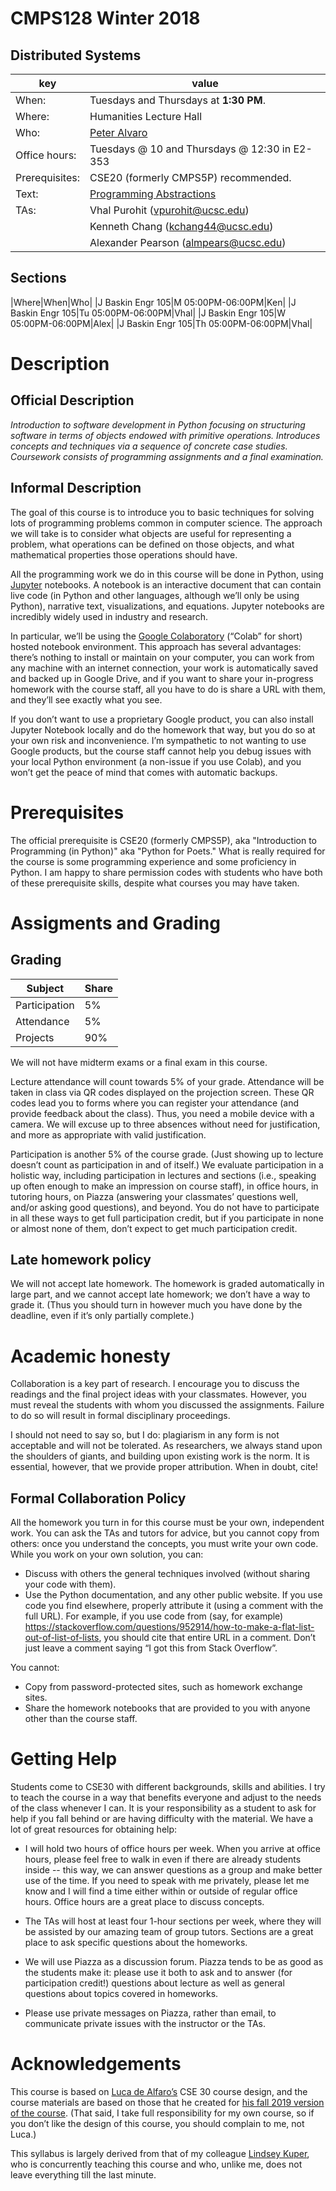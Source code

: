 # CMPS128 Winter 2018
## Distributed Systems
| key | value | 
|-----|-------|
|When: | Tuesdays and Thursdays at <b>1:30 PM</b>. |
|Where: | Humanities Lecture Hall |
|Who: | [Peter Alvaro](http://people.ucsc.edu/~palvaro/) |
|Office hours: | Tuesdays @ 10 and Thursdays @ 12:30 in E2-353 |
|Prerequisites: | CSE20 (formerly CMPS5P) recommended. |
|Text: | [Programming Abstractions](https://sites.google.com/ucsc.edu/programmingabstractions/home)|
|TAs: | Vhal Purohit (vpurohit@ucsc.edu) |
|| Kenneth Chang (kchang44@ucsc.edu)|
|| Alexander Pearson (almpears@ucsc.edu)|

## Sections

|Where|When|Who|
|J Baskin Engr 105|M 05:00PM-06:00PM|Ken|
|J Baskin Engr 105|Tu 05:00PM-06:00PM|Vhal|
|J Baskin Engr 105|W 05:00PM-06:00PM|Alex|
|J Baskin Engr 105|Th 05:00PM-06:00PM|Vhal|

# Description

## Official Description

<i> Introduction to software development in Python focusing on structuring software in terms of objects endowed with primitive operations. Introduces concepts and techniques via a sequence of concrete case studies. Coursework consists of programming assignments and a final examination.</i>

## Informal Description

The goal of this course is to introduce you to basic techniques for solving lots of programming problems common in computer science. The approach we will take is to consider what objects are useful for representing a problem, what operations can be defined on those objects, and what mathematical properties those operations should have. 

All the programming work we do in this course will be done in Python, using [Jupyter](https://jupyter.org/) notebooks. A notebook is an interactive document that can contain live code (in Python and other languages, although we’ll only be using Python), narrative text, visualizations, and equations. Jupyter notebooks are incredibly widely used in industry and research.

In particular, we’ll be using the [Google Colaboratory](https://colab.research.google.com/notebooks/welcome.ipynb) (“Colab” for short) hosted notebook environment. This approach has several advantages: there’s nothing to install or maintain on your computer, you can work from any machine with an internet connection, your work is automatically saved and backed up in Google Drive, and if you want to share your in-progress homework with the course staff, all you have to do is share a URL with them, and they’ll see exactly what you see.

If you don’t want to use a proprietary Google product, you can also install Jupyter Notebook locally and do the homework that way, but you do so at your own risk and inconvenience. I’m sympathetic to not wanting to use Google products, but the course staff cannot help you debug issues with your local Python environment (a non-issue if you use Colab), and you won’t get the peace of mind that comes with automatic backups.

 
# Prerequisites

The official prerequisite is CSE20 (formerly CMPS5P), aka "Introduction to Programming (in Python)" aka "Python for Poets."  What is really required for the course is some programming experience and some proficiency in Python.  I am happy to share permission codes with students who have both of these prerequisite skills, despite what courses you may have taken. 
 
# Assigments and Grading

## Grading

| Subject | Share |
|-------|---------|
| Participation | 5% |
| Attendance | 5% |
| Projects   | 90%   | 

We will not have midterm exams or a final exam in this course.

Lecture attendance will count towards 5% of your grade. Attendance will be taken in class via QR codes displayed on the projection screen. These QR codes lead you to forms where you can register your attendance (and provide feedback about the class). Thus, you need a mobile device with a camera. We will excuse up to three absences without need for justification, and more as appropriate with valid justification.

Participation is another 5% of the course grade. (Just showing up to lecture doesn’t count as participation in and of itself.) We evaluate participation in a holistic way, including participation in lectures and sections (i.e., speaking up often enough to make an impression on course staff), in office hours, in tutoring hours, on Piazza (answering your classmates’ questions well, and/or asking good questions), and beyond. You do not have to participate in all these ways to get full participation credit, but if you participate in none or almost none of them, don’t expect to get much participation credit.

## Late homework policy

We will not accept late homework. The homework is graded automatically in large part, and we cannot accept late homework; we don’t have a way to grade it. (Thus you should turn in however much you have done by the deadline, even if it’s only partially complete.)


# Academic honesty

Collaboration is a key part of research.  I encourage you to discuss the readings and the final project ideas with your classmates.  However, you must reveal the students with whom you discussed the assignments.  Failure to do so will result in formal disciplinary proceedings.  

I should not need to say so, but I do: plagiarism in any form is not acceptable and will not be tolerated.  As researchers, we always stand upon the shoulders of giants, and building upon existing work is the norm.  It is essential, however, that we provide proper attribution.  When in doubt, cite!  

## Formal Collaboration Policy

All the homework you turn in for this course must be your own, independent work. You can ask the TAs and tutors for advice, but you cannot copy from others: once you understand the concepts, you must write your own code. While you work on your own solution, you can:

 * Discuss with others the general techniques involved (without sharing your code with them).
 * Use the Python documentation, and any other public website. If you use code you find elsewhere, properly attribute it (using a comment with the full URL). For example, if you use code from (say, for example) https://stackoverflow.com/questions/952914/how-to-make-a-flat-list-out-of-list-of-lists, you should cite that entire URL in a comment. Don’t just leave a comment saying “I got this from Stack Overflow”.

You cannot:

 * Copy from password-protected sites, such as homework exchange sites.
 * Share the homework notebooks that are provided to you with anyone other than the course staff.

# Getting Help

Students come to CSE30 with different backgrounds, skills and abilities.  I try to teach the course in a way that benefits everyone and adjust to the needs of the class whenever I can.  It is your responsibility as a student to ask for help if you fall behind or are having difficulty with the material.  We have a lot of great resources for obtaining help:

 * I will hold two hours of office hours per week.  When you arrive at office hours, please feel free to walk in even if there are already students inside -- this way, we can answer questions as a group and make better use of the time.  If you need to speak with me privately, please let me know and I will find a time either within or outside of regular office hours.  Office hours are a great place to discuss concepts.

 * The TAs will host at least four 1-hour sections per week, where they will be assisted by our amazing team of group tutors.  Sections are a great place to ask specific questions about the homeworks.

 * We will use Piazza as a discussion forum.  Piazza tends to be as good as the students make it: please use it both to ask and to answer (for participation credit!) questions about lecture as well as general questions about topics covered in homeworks.

 * Please use private messages on Piazza, rather than email, to communicate private issues with the instructor or the TAs.

# Acknowledgements

This course is based on [Luca de Alfaro’s](https://sites.google.com/a/ucsc.edu/luca/) CSE 30 course design, and the course materials are based on those that he created for [his fall 2019 version of the course](https://sites.google.com/a/ucsc.edu/luca/classes/cse-30/cse-30-fall-2019). (That said, I take full responsibility for my own course, so if you don’t like the design of this course, you should complain to me, not Luca.)

This syllabus is largely derived from that of my colleague [Lindsey Kuper](http://composition.al/about/), who is concurrently teaching this course and who, unlike me, does not leave everything till the last minute.
